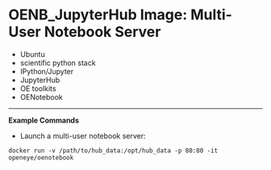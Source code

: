 # OENB_JupyterHub Image: Multi-User Notebook Server
* Ubuntu
* scientific python stack
* IPython/Jupyter
* JupyterHub
* OE toolkits
* OENotebook

----

**Example Commands**
* Launch a multi-user notebook server:

```
docker run -v /path/to/hub_data:/opt/hub_data -p 80:80 -it openeye/oenotebook
```
